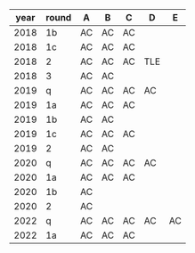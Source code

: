 | year | round | A | B | C | D | E |
| - | - | - | - | - | - | - |
| 2018 | 1b | AC | AC | AC |   |   |
| 2018 | 1c | AC | AC | AC |   |   |
| 2018 | 2 | AC | AC | AC | TLE |   |
| 2018 | 3 | AC | AC |   |   |   |
| 2019 | q | AC | AC | AC | AC |   |
| 2019 | 1a | AC | AC | AC |   |   |
| 2019 | 1b | AC | AC |   |   |   |
| 2019 | 1c | AC | AC | AC |   |   |
| 2019 | 2 | AC | AC |   |   |   |
| 2020 | q | AC | AC | AC | AC |   |
| 2020 | 1a | AC | AC | AC |   |   |
| 2020 | 1b | AC |   |   |   |   |
| 2020 | 2 | AC |   |   |   |   |
| 2022 | q | AC | AC | AC | AC | AC |
| 2022 | 1a | AC | AC | AC |   |   |
